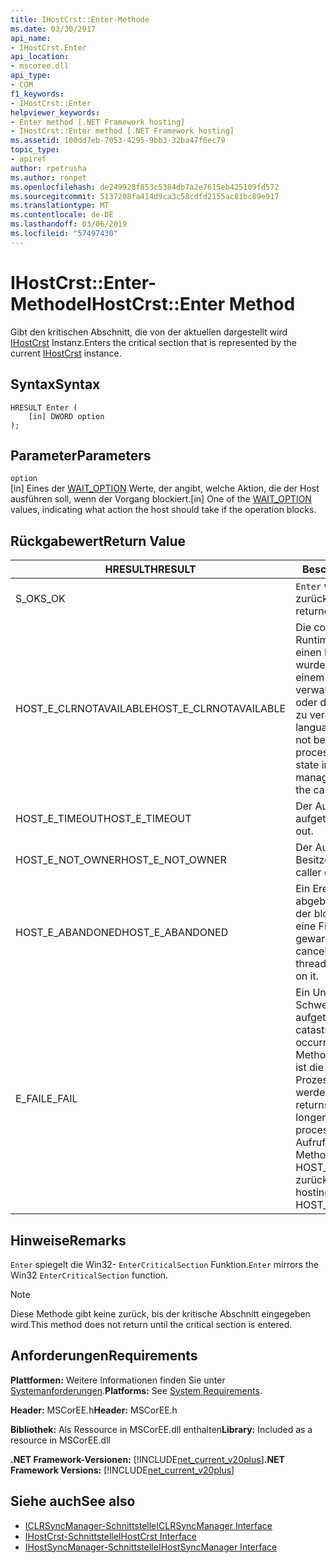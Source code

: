 ```yaml
---
title: IHostCrst::Enter-Methode
ms.date: 03/30/2017
api_name:
- IHostCrst.Enter
api_location:
- mscoree.dll
api_type:
- COM
f1_keywords:
- IHostCrst::Enter
helpviewer_keywords:
- Enter method [.NET Framework hosting]
- IHostCrst::Enter method [.NET Framework hosting]
ms.assetid: 100dd7eb-7053-4295-9bb3-32ba47f6ec79
topic_type:
- apiref
author: rpetrusha
ms.author: ronpet
ms.openlocfilehash: de249928f853c5384db7a2e7615eb425109fd572
ms.sourcegitcommit: 5137208fa414d9ca3c58cdfd2155ac81bc89e917
ms.translationtype: MT
ms.contentlocale: de-DE
ms.lasthandoff: 03/06/2019
ms.locfileid: "57497430"
---
```

# <a name="ihostcrstenter-method"></a><span data-ttu-id="a2958-102">IHostCrst::Enter-Methode</span><span class="sxs-lookup"><span data-stu-id="a2958-102">IHostCrst::Enter Method</span></span>
<span data-ttu-id="a2958-103">Gibt den kritischen Abschnitt, die von der aktuellen dargestellt wird [IHostCrst](../../../../docs/framework/unmanaged-api/hosting/ihostcrst-interface.md) Instanz.</span><span class="sxs-lookup"><span data-stu-id="a2958-103">Enters the critical section that is represented by the current [IHostCrst](../../../../docs/framework/unmanaged-api/hosting/ihostcrst-interface.md) instance.</span></span>  
  
## <a name="syntax"></a><span data-ttu-id="a2958-104">Syntax</span><span class="sxs-lookup"><span data-stu-id="a2958-104">Syntax</span></span>  
  
```  
HRESULT Enter (  
    [in] DWORD option  
);  
```  
  
## <a name="parameters"></a><span data-ttu-id="a2958-105">Parameter</span><span class="sxs-lookup"><span data-stu-id="a2958-105">Parameters</span></span>  
 `option`  
 <span data-ttu-id="a2958-106">[in] Eines der [WAIT_OPTION](../../../../docs/framework/unmanaged-api/hosting/wait-option-enumeration.md) Werte, der angibt, welche Aktion, die der Host ausführen soll, wenn der Vorgang blockiert.</span><span class="sxs-lookup"><span data-stu-id="a2958-106">[in] One of the [WAIT_OPTION](../../../../docs/framework/unmanaged-api/hosting/wait-option-enumeration.md) values, indicating what action the host should take if the operation blocks.</span></span>  
  
## <a name="return-value"></a><span data-ttu-id="a2958-107">Rückgabewert</span><span class="sxs-lookup"><span data-stu-id="a2958-107">Return Value</span></span>  
  
|<span data-ttu-id="a2958-108">HRESULT</span><span class="sxs-lookup"><span data-stu-id="a2958-108">HRESULT</span></span>|<span data-ttu-id="a2958-109">Beschreibung</span><span class="sxs-lookup"><span data-stu-id="a2958-109">Description</span></span>|  
|-------------|-----------------|  
|<span data-ttu-id="a2958-110">S_OK</span><span class="sxs-lookup"><span data-stu-id="a2958-110">S_OK</span></span>|<span data-ttu-id="a2958-111">`Enter` wurde erfolgreich zurückgegeben.</span><span class="sxs-lookup"><span data-stu-id="a2958-111">`Enter` returned successfully.</span></span>|  
|<span data-ttu-id="a2958-112">HOST_E_CLRNOTAVAILABLE</span><span class="sxs-lookup"><span data-stu-id="a2958-112">HOST_E_CLRNOTAVAILABLE</span></span>|<span data-ttu-id="a2958-113">Die common Language Runtime (CLR) wurde nicht in einen Prozess geladen wurde, oder die CLR ist in einem Zustand, in dem nicht verwalteten Code ausführen oder den Aufruf erfolgreich zu verarbeiten.</span><span class="sxs-lookup"><span data-stu-id="a2958-113">The common language runtime (CLR) has not been loaded into a process, or the CLR is in a state in which it cannot run managed code or process the call successfully.</span></span>|  
|<span data-ttu-id="a2958-114">HOST_E_TIMEOUT</span><span class="sxs-lookup"><span data-stu-id="a2958-114">HOST_E_TIMEOUT</span></span>|<span data-ttu-id="a2958-115">Der Aufruf ist ein Timeout aufgetreten.</span><span class="sxs-lookup"><span data-stu-id="a2958-115">The call timed out.</span></span>|  
|<span data-ttu-id="a2958-116">HOST_E_NOT_OWNER</span><span class="sxs-lookup"><span data-stu-id="a2958-116">HOST_E_NOT_OWNER</span></span>|<span data-ttu-id="a2958-117">Der Aufrufer ist nicht Besitzer der Sperre.</span><span class="sxs-lookup"><span data-stu-id="a2958-117">The caller does not own the lock.</span></span>|  
|<span data-ttu-id="a2958-118">HOST_E_ABANDONED</span><span class="sxs-lookup"><span data-stu-id="a2958-118">HOST_E_ABANDONED</span></span>|<span data-ttu-id="a2958-119">Ein Ereignis wurde abgebrochen, während sich der blockierte Thread oder eine Fiber darauf gewartet.</span><span class="sxs-lookup"><span data-stu-id="a2958-119">An event was canceled while a blocked thread or fiber was waiting on it.</span></span>|  
|<span data-ttu-id="a2958-120">E_FAIL</span><span class="sxs-lookup"><span data-stu-id="a2958-120">E_FAIL</span></span>|<span data-ttu-id="a2958-121">Ein Unbekannter Schwerwiegender Fehler ist aufgetreten.</span><span class="sxs-lookup"><span data-stu-id="a2958-121">An unknown catastrophic failure occurred.</span></span> <span data-ttu-id="a2958-122">Wenn eine Methode E_FAIL zurückgibt, ist die CLR nicht mehr im Prozess verwendet werden.</span><span class="sxs-lookup"><span data-stu-id="a2958-122">When a method returns E_FAIL, the CLR is no longer usable within the process.</span></span> <span data-ttu-id="a2958-123">Nachfolgende Aufrufe zum Hosten der Methoden HOST_E_CLRNOTAVAILABLE zurück.</span><span class="sxs-lookup"><span data-stu-id="a2958-123">Subsequent calls to hosting methods return HOST_E_CLRNOTAVAILABLE.</span></span>|  
  
## <a name="remarks"></a><span data-ttu-id="a2958-124">Hinweise</span><span class="sxs-lookup"><span data-stu-id="a2958-124">Remarks</span></span>  
 <span data-ttu-id="a2958-125">`Enter` spiegelt die Win32- `EnterCriticalSection` Funktion.</span><span class="sxs-lookup"><span data-stu-id="a2958-125">`Enter` mirrors the Win32 `EnterCriticalSection` function.</span></span>  
  
> [!NOTE]
>  <span data-ttu-id="a2958-126">Diese Methode gibt keine zurück, bis der kritische Abschnitt eingegeben wird.</span><span class="sxs-lookup"><span data-stu-id="a2958-126">This method does not return until the critical section is entered.</span></span>  
  
## <a name="requirements"></a><span data-ttu-id="a2958-127">Anforderungen</span><span class="sxs-lookup"><span data-stu-id="a2958-127">Requirements</span></span>  
 <span data-ttu-id="a2958-128">**Plattformen:** Weitere Informationen finden Sie unter [Systemanforderungen](../../../../docs/framework/get-started/system-requirements.md).</span><span class="sxs-lookup"><span data-stu-id="a2958-128">**Platforms:** See [System Requirements](../../../../docs/framework/get-started/system-requirements.md).</span></span>  
  
 <span data-ttu-id="a2958-129">**Header:** MSCorEE.h</span><span class="sxs-lookup"><span data-stu-id="a2958-129">**Header:** MSCorEE.h</span></span>  
  
 <span data-ttu-id="a2958-130">**Bibliothek:** Als Ressource in MSCorEE.dll enthalten</span><span class="sxs-lookup"><span data-stu-id="a2958-130">**Library:** Included as a resource in MSCorEE.dll</span></span>  
  
 <span data-ttu-id="a2958-131">**.NET Framework-Versionen:** [!INCLUDE[net_current_v20plus](../../../../includes/net-current-v20plus-md.md)]</span><span class="sxs-lookup"><span data-stu-id="a2958-131">**.NET Framework Versions:** [!INCLUDE[net_current_v20plus](../../../../includes/net-current-v20plus-md.md)]</span></span>  
  
## <a name="see-also"></a><span data-ttu-id="a2958-132">Siehe auch</span><span class="sxs-lookup"><span data-stu-id="a2958-132">See also</span></span>
- [<span data-ttu-id="a2958-133">ICLRSyncManager-Schnittstelle</span><span class="sxs-lookup"><span data-stu-id="a2958-133">ICLRSyncManager Interface</span></span>](../../../../docs/framework/unmanaged-api/hosting/iclrsyncmanager-interface.md)
- [<span data-ttu-id="a2958-134">IHostCrst-Schnittstelle</span><span class="sxs-lookup"><span data-stu-id="a2958-134">IHostCrst Interface</span></span>](../../../../docs/framework/unmanaged-api/hosting/ihostcrst-interface.md)
- [<span data-ttu-id="a2958-135">IHostSyncManager-Schnittstelle</span><span class="sxs-lookup"><span data-stu-id="a2958-135">IHostSyncManager Interface</span></span>](../../../../docs/framework/unmanaged-api/hosting/ihostsyncmanager-interface.md)
